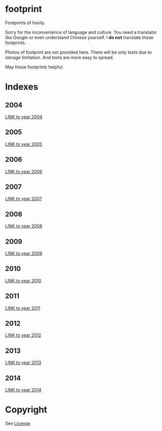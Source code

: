 footprint
=========

Footprints of hoxily.

Sorry for the inconvenience of language and culture. You need a translator like Google or even understand Chinese yourself. I **do not** translate these footprints.

Photos of footprint are not provided here. There will be only texts due to storage limitation. And texts are more easy to spread.

May these footprints helpful.

# Indexes
## 2004
[LINK to year 2004](./2004/index.md "Index of year 2004")
## 2005
[LINK to year 2005](./2005/index.md "Index of year 2005")
## 2006
[LINK to year 2006](./2006/index.md "Index of year 2006")
## 2007
[LINK to year 2007](./2007/index.md "Index of year 2007")
## 2008
[LINK to year 2008](./2008/index.md "Index of year 2008")
## 2009
[LINK to year 2009](./2009/index.md "Index of year 2009")
## 2010
[LINK to year 2010](./2010/index.md "Index of year 2010")
## 2011
[LINK to year 2011](./2011/index.md "Index of year 2011")
## 2012
[LINK to year 2012](./2012/index.md "Index of year 2012")
## 2013
[LINK to year 2013](./2013/index.md "Index of year 2013")
## 2014
[LINK to year 2014](./2014/index.md "Index of year 2014")

# Copyright
See [License](./LICENSE "the Unlicense").

